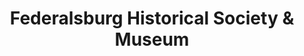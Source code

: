 ---
layout: repo
title: "Federalsburg Historical Society & Museum"
id: 1795
permalink: repos/1795/
---